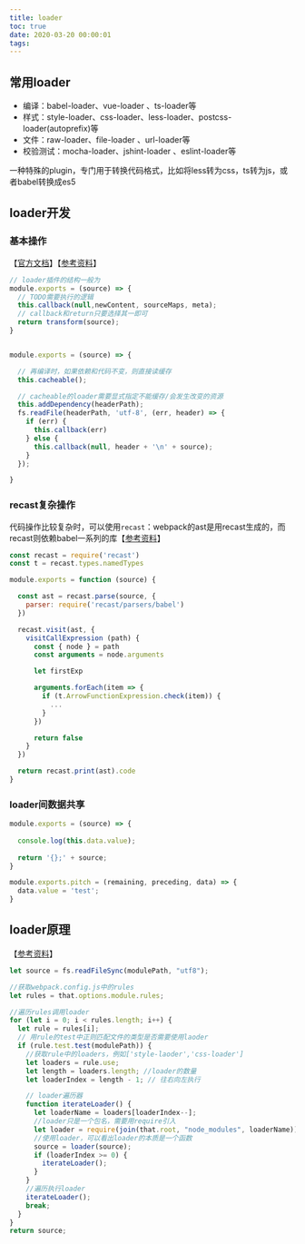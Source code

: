 ```yaml
---
title: loader
toc: true
date: 2020-03-20 00:00:01
tags:
---
```


## 常用loader
* 编译：babel-loader、vue-loader 、ts-loader等
* 样式：style-loader、css-loader、less-loader、postcss-loader(autoprefix)等
* 文件：raw-loader、file-loader 、url-loader等
* 校验测试：mocha-loader、jshint-loader 、eslint-loader等


一种特殊的plugin，专门用于转换代码格式，比如将less转为css，ts转为js，或者babel转换成es5


## loader开发
### 基本操作
【[官方文档](https://webpack.js.org/contribute/writing-a-loader/)】【[参考资料](https://imweb.io/topic/5d4a94a08db073cf44ca8cd0)】
```js
// loader插件的结构一般为
module.exports = (source) => {
  // TODO需要执行的逻辑
  this.callback(null,newContent, sourceMaps, meta);
  // callback和return只要选择其一即可
  return transform(source);
}


module.exports = (source) => {

  // 再编译时，如果依赖和代码不变，则直接读缓存
  this.cacheable();

  // cacheable的loader需要显式指定不能缓存/会发生改变的资源
  this.addDependency(headerPath);
  fs.readFile(headerPath, 'utf-8', (err, header) => {
    if (err) {
      this.callback(err)
    } else {
      this.callback(null, header + '\n' + source);
    }
  });

}
```

### recast复杂操作
代码操作比较复杂时，可以使用`recast`：webpack的ast是用recast生成的，而recast则依赖babel一系列的库【[参考资料](https://juejin.im/post/5d50d1d9f265da03aa25607b)】
```js
const recast = require('recast')
const t = recast.types.namedTypes

module.exports = function (source) {

  const ast = recast.parse(source, {
    parser: require('recast/parsers/babel')
  })

  recast.visit(ast, {
    visitCallExpression (path) {
      const { node } = path
      const arguments = node.arguments

      let firstExp

      arguments.forEach(item => {
        if (t.ArrowFunctionExpression.check(item)) {
          ...
        }
      })

      return false
    }
  })

  return recast.print(ast).code
}
```

### loader间数据共享
```js
module.exports = (source) => {
  
  console.log(this.data.value);
  
  return '{};' + source;
}

module.exports.pitch = (remaining, preceding, data) => {
  data.value = 'test';
}
```


## loader原理
【[参考资料](https://juejin.im/post/5bdc1c1651882516f5784c34)】
```js
let source = fs.readFileSync(modulePath, "utf8");

//获取webpack.config.js中的rules
let rules = that.options.module.rules;

//遍历rules调用loader
for (let i = 0; i < rules.length; i++) {
  let rule = rules[i];
  // 用rule的test中正则匹配文件的类型是否需要使用laoder
  if (rule.test.test(modulePath)) {
    //获取rule中的loaders，例如['style-laoder','css-loader']
    let loaders = rule.use;
    let length = loaders.length; //loader的数量
    let loaderIndex = length - 1; // 往右向左执行

    // loader遍历器
    function iterateLoader() {
      let loaderName = loaders[loaderIndex--];
      //loader只是一个包名，需要用require引入
      let loader = require(join(that.root, "node_modules", loaderName));
      //使用loader，可以看出loader的本质是一个函数
      source = loader(source);
      if (loaderIndex >= 0) {
        iterateLoader();
      }
    }
    //遍历执行loader
    iterateLoader();
    break;
  }
}
return source;

```